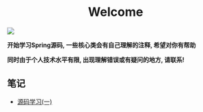 <h1 align="center">Welcome</h1>
<p>
  <img src="https://img.shields.io/badge/Spring Version-5.1-Orange.svg?cacheSeconds=2592000"/>
</p>

**开始学习Spring源码, 一些核心类会有自己理解的注释, 希望对你有帮助**

**同时由于个人技术水平有限, 出现理解错误或有疑问的地方, 请联系!**

## 笔记
- [源码学习(一)](./learn-spring/note/2019-09-02.md)